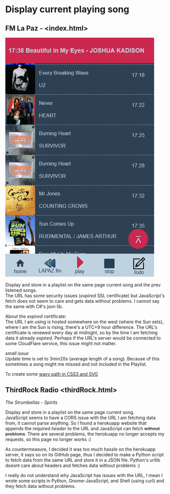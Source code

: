 # Display current playing song

## FM La Paz - <index.html>

![new design](../assets/new_design.png)

Display and store in a playlist on the same page current song and the prev listened songs.<br>
The URL has some security issues (*expired* SSL certificate) but JavaScript's fetch does not seem to care and gets data without problems. I cannot say the same with C#'s json lib.

About the *expired* certificate:<br>
The URL I am using is hosted somewhere on the west (where the Sun sets), where I am the Sun is rising, there's a UTC+9 hour difference. The URL's certificate is renewed every day at midnight, so by the time I am fetching data it already *expired*. Perhaps if the URL's server would be connected to some CloudFlare service, this issue might not matter.

*small issue*<br>
Update time is set to 3min20s (average length of a song). Because of this sometimes a song might me missed and not included in the Playlist.

To create some [wavy path in CSS3 and SVG](https://css-tricks.com/how-to-create-wavy-shapes-patterns-in-css/#top-of-site)

## ThirdRock Radio <thirdRock.html>

*The Strumbellas - Spirits*

Display and store in a playlist on the same page current song.<br>
JavaScript seems to have a CORS issue with the URL I am fetching data from, it cannot parse anything. So I found a herokuapp website that appends the required *header* to the URL and JavaScript can fetch ~~without problems~~. There are several problems, the herokuapp no longer accepts my requests, so this page no longer works :(

As countermeasure, I decided it was too much hassle on the herokuapp server, it says so on its GitHub page, thus I decided to make a Python script to fetch data from the same URL and store it in a JSON file. Python's urllib doesnt care about headers and fetches data without problems :)

I really do not understand why JavaScript has issues with the URL, I mean I wrote some scripts in Python, Gnome-JavaScript, and Shell (using curl) and they fetch data without problems.
